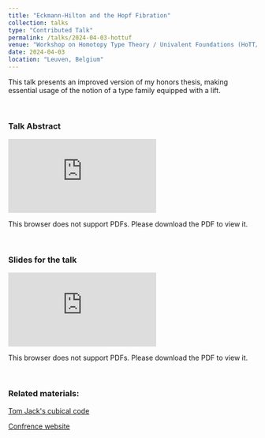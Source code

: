 ```yaml
---
title: "Eckmann-Hilton and the Hopf Fibration"
collection: talks
type: "Contributed Talk"
permalink: /talks/2024-04-03-hottuf
venue: "Workshop on Homotopy Type Theory / Univalent Foundations (HoTT/UF 2024) at KU Leuven"
date: 2024-04-03
location: "Leuven, Belgium"
---
```


This talk presents an improved version of my honors thesis, making essential usage of the notion of a type family equipped with a lift. 

<br/>

### Talk Abstract

<object data="https://morphismz.github.io/files/hottuf2024-abstract.pdf" type="application/pdf" width="700px" height="700px">
    <embed src="https://morphismz.github.io/files/hottuf2024-abstract.pdf">
        <p>This browser does not support PDFs. Please download the PDF to view it. </p>
    </embed>
</object>

<br/>

### Slides for the talk

<object data="https://morphismz.github.io/files/hottuf2024-slides.pdf" type="application/pdf" width="700px" height="700px">
    <embed src="https://morphismz.github.io/files/hottuf2024-slides.pdf">
        <p>This browser does not support PDFs. Please download the PDF to view it. </p>
    </embed>
</object>

<br/>

### Related materials:

[Tom Jack's cubical code](https://morphismz.github.io/files/TomJacksHITisS1)

[Confrence website](https://hott-uf.github.io/2024/)